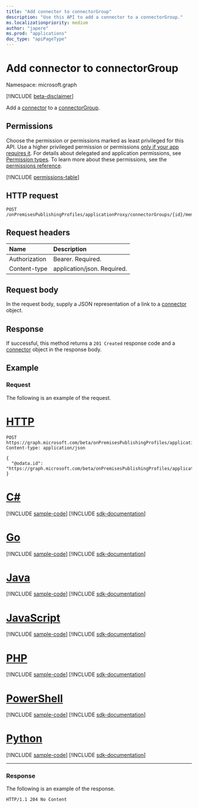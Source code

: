 ```yaml
---
title: "Add connector to connectorGroup"
description: "Use this API to add a connector to a connectorGroup."
ms.localizationpriority: medium
author: "japere"
ms.prod: "applications"
doc_type: "apiPageType"
---
```


# Add connector to connectorGroup

Namespace: microsoft.graph

[!INCLUDE [beta-disclaimer](../../includes/beta-disclaimer.md)]

Add a [connector](../resources/connector.md) to a [connectorGroup](../resources/connectorgroup.md).

## Permissions
Choose the permission or permissions marked as least privileged for this API. Use a higher privileged permission or permissions [only if your app requires it](/graph/permissions-overview#best-practices-for-using-microsoft-graph-permissions). For details about delegated and application permissions, see [Permission types](/graph/permissions-overview#permission-types). To learn more about these permissions, see the [permissions reference](/graph/permissions-reference).

<!-- { "blockType": "permissions", "name": "connectorgroup_post_members" } -->
[!INCLUDE [permissions-table](../includes/permissions/connectorgroup-post-members-permissions.md)]

## HTTP request
<!-- { "blockType": "ignored" } -->
```http
POST /onPremisesPublishingProfiles/applicationProxy/connectorGroups/{id}/members/$ref

```
## Request headers
| Name       | Description|
|:---------------|:----------|
| Authorization  | Bearer. Required.|
| Content-type | application/json. Required. |

## Request body
In the request body, supply a JSON representation of a link to a [connector](../resources/connector.md) object.

## Response

If successful, this method returns a `201 Created` response code and a [connector](../resources/connector.md) object in the response body.

## Example
### Request
The following is an example of the request.

# [HTTP](#tab/http)
<!-- {
  "blockType": "request",
  "name": "create_connector_from_connectorgroup"
}-->
```http
POST https://graph.microsoft.com/beta/onPremisesPublishingProfiles/applicationProxy/connectorGroups/{id}/members/$ref
Content-type: application/json

{
  "@odata.id": "https://graph.microsoft.com/beta/onPremisesPublishingProfiles/applicationProxy/connectors/{id}"
}
```

# [C#](#tab/csharp)
[!INCLUDE [sample-code](../includes/snippets/csharp/create-connector-from-connectorgroup-csharp-snippets.md)]
[!INCLUDE [sdk-documentation](../includes/snippets/snippets-sdk-documentation-link.md)]

# [Go](#tab/go)
[!INCLUDE [sample-code](../includes/snippets/go/create-connector-from-connectorgroup-go-snippets.md)]
[!INCLUDE [sdk-documentation](../includes/snippets/snippets-sdk-documentation-link.md)]

# [Java](#tab/java)
[!INCLUDE [sample-code](../includes/snippets/java/create-connector-from-connectorgroup-java-snippets.md)]
[!INCLUDE [sdk-documentation](../includes/snippets/snippets-sdk-documentation-link.md)]

# [JavaScript](#tab/javascript)
[!INCLUDE [sample-code](../includes/snippets/javascript/create-connector-from-connectorgroup-javascript-snippets.md)]
[!INCLUDE [sdk-documentation](../includes/snippets/snippets-sdk-documentation-link.md)]

# [PHP](#tab/php)
[!INCLUDE [sample-code](../includes/snippets/php/create-connector-from-connectorgroup-php-snippets.md)]
[!INCLUDE [sdk-documentation](../includes/snippets/snippets-sdk-documentation-link.md)]

# [PowerShell](#tab/powershell)
[!INCLUDE [sample-code](../includes/snippets/powershell/create-connector-from-connectorgroup-powershell-snippets.md)]
[!INCLUDE [sdk-documentation](../includes/snippets/snippets-sdk-documentation-link.md)]

# [Python](#tab/python)
[!INCLUDE [sample-code](../includes/snippets/python/create-connector-from-connectorgroup-python-snippets.md)]
[!INCLUDE [sdk-documentation](../includes/snippets/snippets-sdk-documentation-link.md)]

---

### Response
The following is an example of the response. 

<!-- {
  "blockType": "response"
} -->
```http
HTTP/1.1 204 No Content
```

<!-- uuid: 8fcb5dbc-d5aa-4681-8e31-b001d5168d79
2015-10-25 14:57:30 UTC -->
<!--
{
  "type": "#page.annotation",
  "description": "Add connector to connectorGroup",
  "keywords": "",
  "section": "documentation",
  "tocPath": "",
  "suppressions": []
}
-->



